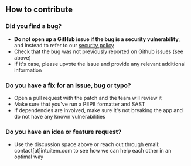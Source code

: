 ## How to contribute

### Did you find a bug?

- **Do not open up a GitHub issue if the bug is a security vulnerability**, and instead to refer to our [security policy](SECURITY.md)
- Check that the bug was not previously reported on Github issues (see above)
- If it's case, please upvote the issue and provide any relevant additional information

### Do you have a fix for an issue, bug or typo?

- Open a pull request with the patch and the team will review it
- Make sure that you've run a PEP8 formatter and SAST
- If dependencies are involved, make sure it's not breaking the app and do not have any known vulnerabilities

### Do you have an idea or feature request?

- Use the discussion space above or reach out through email: contact[at]intuitem.com to see how we can help each other in an optimal way